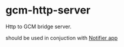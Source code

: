 # gcm-http-server

Http to GCM bridge server.

should be used in conjuction with [Notifier app](https://github.com/kessler/com.codeark.notifier)